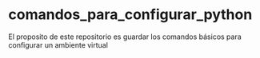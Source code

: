 # comandos_para_configurar_python
 El proposito de este repositorio es guardar los comandos básicos para configurar un ambiente virtual
